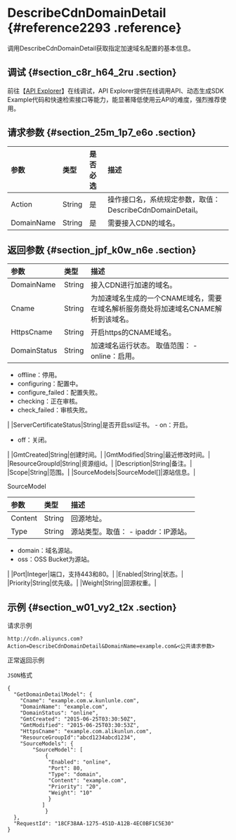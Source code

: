 # DescribeCdnDomainDetail {#reference2293 .reference}

调用DescribeCdnDomainDetail获取指定加速域名配置的基本信息。

## 调试 {#section_c8r_h64_2ru .section}

前往【[API Explorer](https://api.aliyun.com/#/?product=Cdn&api=DescribeCdnDomainDetail)】在线调试，API Explorer提供在线调用API、动态生成SDK Example代码和快速检索接口等能力，能显著降低使用云API的难度，强烈推荐使用。

## 请求参数 {#section_25m_1p7_e6o .section}

|参数|类型|是否必选|描述|
|:-|:-|:---|:-|
|Action|String|是|操作接口名，系统规定参数，取值：DescribeCdnDomainDetail。|
|DomainName|String|是|需要接入CDN的域名。|

## 返回参数 {#section_jpf_k0w_n6e .section}

|参数|类型|描述|
|:-|:-|:-|
|DomainName|String|接入CDN进行加速的域名。|
|Cname|String|为加速域名生成的一个CNAME域名，需要在域名解析服务商处将加速域名CNAME解析到该域名。|
|HttpsCname|String|开启https的CNAME域名。|
|DomainStatus|String|加速域名运行状态。 取值范围： -   online：启用。
-   offline：停用。
-   configuring：配置中。
-   configure\_failed：配置失败。
-   checking：正在审核。
-   check\_failed：审核失败。

 |
|ServerCertificateStatus|String|是否开启ssl证书。 -   on：开启。
-   off：关闭。

 |
|GmtCreated|String|创建时间。|
|GmtModified|String|最近修改时间。|
|ResourceGroupId|String|资源组id。|
|Description|String|备注。|
|Scope|String|范围。|
|SourceModels|SourceModel\[\]|源站信息。|

SourceModel

|参数|类型|描述|
|:-|:-|:-|
|Content|String|回源地址。|
|Type|String|源站类型。取值： -   ipaddr：IP源站。
-   domain：域名源站。
-   oss：OSS Bucket为源站。

 |
|Port|Integer|端口，支持443和80。|
|Enabled|String|状态。|
|Priority|String|优先级。|
|Weight|String|回源权重。|

## 示例 {#section_w01_vy2_t2x .section}

请求示例

``` {#codeblock_pqx_3zc_fyb}
http://cdn.aliyuncs.com?Action=DescribeCdnDomainDetail&DomainName=example.com&<公共请求参数>
```

正常返回示例

`JSON`格式

``` {#codeblock_a51_uuz_5wv .language-json}
{
  "GetDomainDetailModel": {
    "Cname": "example.com.w.kunlunle.com",
    "DomainName": "example.com",
    "DomainStatus": "online",
    "GmtCreated": "2015-06-25T03:30:50Z",
    "GmtModified": "2015-06-25T03:30:53Z",
    "HttpsCname": "example.com.alikunlun.com",
    "ResourceGroupId":"abcd1234abcd1234",
    "SourceModels": {
        "SourceModel": [
            {
             "Enabled": "online",
             "Port": 80,
             "Type": "domain",
             "Content": "example.com",
             "Priority": "20",
             "Weight": "10"
             }
           ]
            }
  },
  "RequestId": "18CF38AA-1275-451D-A12B-4EC0BF1C5E30"
}
```


